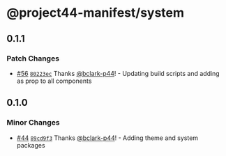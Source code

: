 # @project44-manifest/system

## 0.1.1

### Patch Changes

- [#56](https://github.com/project44/manifest/pull/56) [`80223ec`](https://github.com/project44/manifest/commit/80223ec0e52cdf586ef5aab9ceabf5948b76b739) Thanks [@bclark-p44](https://github.com/bclark-p44)! - Updating build scripts and adding as prop to all components

## 0.1.0

### Minor Changes

- [#44](https://github.com/project44/manifest/pull/44) [`89cd9f3`](https://github.com/project44/manifest/commit/89cd9f326a680ca63f1b30f12fed7600c6fdf005) Thanks [@bclark-p44](https://github.com/bclark-p44)! - Adding theme and system packages
